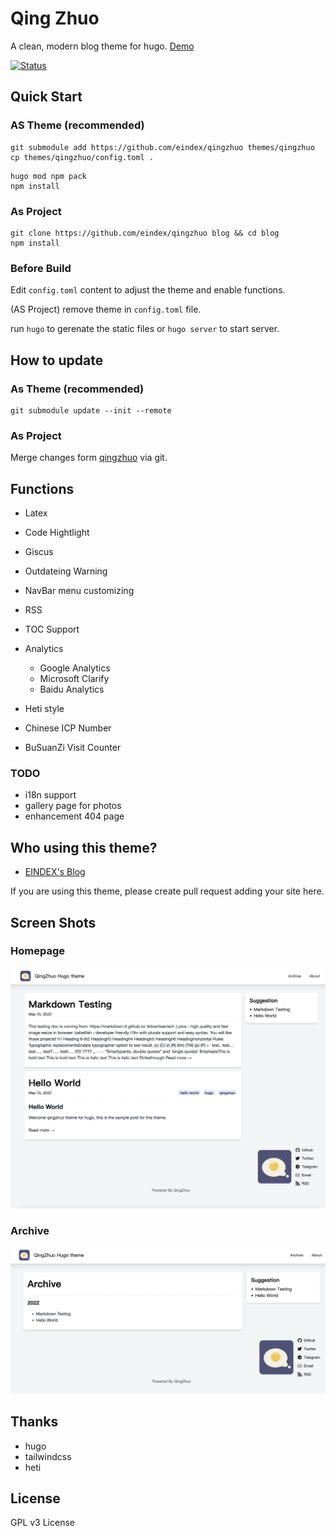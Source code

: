 # Qing Zhuo

A clean, modern blog theme for hugo. [Demo](https://eindex.github.io/qingzhuo)

[![Status](https://github.com/EINDEX/qingzhuo/actions/workflows/build.yaml/badge.svg)](https://github.com/EINDEX/qingzhuo/actions/workflows/build.yaml)


## Quick Start

### AS Theme (recommended)
```shell
git submodule add https://github.com/eindex/qingzhuo themes/qingzhuo
cp themes/qingzhuo/config.toml .
```

```shell
hugo mod npm pack
npm install
```

### As Project

```
git clone https://github.com/eindex/qingzhuo blog && cd blog
npm install
```

### Before Build

Edit `config.toml` content to adjust the theme and enable functions.

(AS Project) remove theme in `config.toml` file.

run `hugo` to gerenate the static files or `hugo server` to start server.

## How to update

### As Theme (recommended)

```shell
git submodule update --init --remote
```

### As Project 

Merge changes form [qingzhuo](https://github.com/eindex/qingzhuo) via git.

## Functions

- Latex
- Code Hightlight

- Giscus
- Outdateing Warning
- NavBar menu customizing
- RSS
- TOC Support

- Analytics
    - Google Analytics
    - Microsoft Clarify
    - Baidu Analytics

- Heti style
- Chinese ICP Number
- BuSuanZi Visit Counter

### TODO
- i18n support
- gallery page for photos
- enhancement 404 page

## Who using this theme?

- [EINDEX's Blog](https://eindex.me)

If you are using this theme, please create pull request adding your site here.

## Screen Shots

### Homepage
![](/docs/imgs/index-page.jpg)

### Archive
![](/docs/imgs/archive-page.jpg)

## Thanks
- hugo
- tailwindcss
- heti

## License
GPL v3 License
